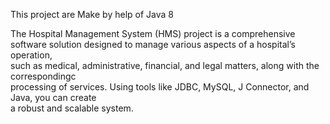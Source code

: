 <h>This project are Make by help of Java 8 </h> <br>

<h>The Hospital Management System (HMS) project is a comprehensive</h>  <br>
<h>software solution designed to manage various aspects of a hospital’s operation,</h> <br>
<h>such as medical, administrative, financial, and legal matters, along with the correspondingc</h> <br>
<h>processing of services. Using tools like JDBC, MySQL, J Connector, and Java, you can create </h> <br>
<h>a robust and scalable system.</h> <br>


